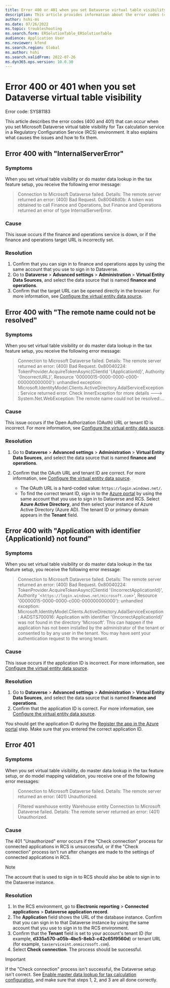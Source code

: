 ```yaml
---
title: Error 400 or 401 when you set Dataverse virtual table visibility
description: This article provides information about the error codes (400 and 401) that can occur when you set Microsoft Dataverse virtual table visibility for Tax calculation service in a Regulatory Configuration Service (RCS) enviromnment.
author: hshi-ms
ms.date: 07/26/2022
ms.topic: troubleshooting
ms.search.form: ERSolutionTable_ERSolutionTable
audience: Application User
ms.reviewer: kfend
ms.search.region: Global
ms.author: hshi
ms.search.validFrom: 2022-07-26
ms.dyn365.ops.version: 10.0.30
---
```


# Error 400 or 401 when you set Dataverse virtual table visibility

Error code: SYS81183

This article describes the error codes (400 and 401) that can occur when you set Microsoft Dataverse virtual table visibility for Tax calculation service in a Regulatory Configuration Service (RCS) environment. It also explains what causes the issues and how to fix them.

## Error 400 with "InternalServerError"

### Symptoms

When you set virtual table visibility or do master data lookup in the tax feature setup, you receive the following error message:

> Connection to Microsoft Dataverse failed. Details: The remote server returned an error: (400) Bad Request. 0x80048d0b: A token was obtained to call Finance and Operations, but Finance and Operations returned an error of type InternalServerError.

### Cause

This issue occurs if the finance and operations service is down, or if the finance and operations target URL is incorrectly set.

### Resolution

1. Confirm that you can sign in to finance and operations apps by using the same account that you use to sign in to Dataverse.
2. Go to **Dataverse** \> **Advanced settings** \> **Administration** \> **Virtual Entity Data Sources**, and select the data source that is named **finance and operations**.
3. Confirm that the target URL can be opened directly in the browser. For more information, see [Configure the virtual entity data source](/dynamics365/fin-ops-core/dev-itpro/power-platform/admin-reference#configure-the-virtual-entity-data-source).

## Error 400 with "The remote name could not be resolved"

### Symptoms

When you set virtual table visibility or do master data lookup in the tax feature setup, you receive the following error message:

> Connection to Microsoft Dataverse failed. Details: The remote server returned an error: (400) Bad Request. 0x80040224: TokenProvider.AcquireTokenAsync(Clientld '\{ApplicationId\}', Authority '{IncorrectURL}', Resource '00000015-0000-0000-c000-000000000000'): unhandled exception: Microsoft.IdentityModel.Clients.ActiveDirectory.AdalServiceException: Service returned error. Check InnerException for more details ---\> System.Net.WebException: The remote name could not be resolved:...

### Cause

This issue occurs if the Open Authorization (OAuth) URL or tenant ID is incorrect. For more information, see [Configure the virtual entity data source](/dynamics365/fin-ops-core/dev-itpro/power-platform/admin-reference#configure-the-virtual-entity-data-source).

### Resolution

1. Go to **Dataverse** \> **Advanced settings** \> **Administration** \> **Virtual Entity Data Sources**, and select the data source that is named **finance and operations**.
2. Confirm that the OAuth URL and tenant ID are correct. For more information, see [Configure the virtual entity data source](/dynamics365/fin-ops-core/dev-itpro/power-platform/admin-reference#configure-the-virtual-entity-data-source).

    - The OAuth URL is a hard-coded value: `https://login.windows.net/`.
    - To find the correct tenant ID, sign in to the [Azure portal](https://portal.azure.com) by using the same account that you use to sign in to Dataverse and RCS. Select **Azure Active Directory**, and then select your instance of Azure Active Directory (Azure AD). The tenant ID or primary domain appears in the **Tenant** field. 

## Error 400 with "Application with identifier {ApplicationId} not found"

### Symptoms

When you set virtual table visibility or do master data lookup in the tax feature setup, you receive the following error message:

> Connection to Microsoft Dataverse failed. Details: The remote server returned an error: (400) Bad
Request. 0x80040224: TokenProvider.AcquireTokenAsync(Clientid '\{IncorrectApplicationId\}', Authority '\<`https://login.windows.net/microsoft.com`\>', Resource '00000015-0000-0000-c000-000000000000'): unhandled exception: Microsoft.IdentityModel.Clients.ActiveDirectory.AdalServiceException: AADSTS700016: Application with identifier '\{IncorrectApplicationId\}' was not found in the directory 'Microsoft'. This can happen if the application has not been installed by the administrator of the tenant or consented to by any user in the tenant. You may have sent your authentication request to the wrong tenant.

### Cause

This issue occurs if the application ID is incorrect. For more information, see [Configure the virtual entity data source](/dynamics365/fin-ops-core/dev-itpro/power-platform/admin-reference#configure-the-virtual-entity-data-source).

### Resolution

1. Go to **Dataverse** \> **Advanced settings** \> **Administration** \> **Virtual Entity Data Sources**, and select the data source that is named **finance and operations**.
2. Confirm that the application ID is correct. For more information, see [Configure the virtual entity data source](/dynamics365/fin-ops-core/dev-itpro/power-platform/admin-reference#configure-the-virtual-entity-data-source).

You should get the application ID during the [Register the app in the Azure portal](/dynamics365/fin-ops-core/dev-itpro/power-platform/admin-reference#grant-app-permissions-in-finance-and-operations-apps) step. Make sure that you entered the correct application ID.

## Error 401

### Symptoms

When you set virtual table visibility, do master data lookup in the tax feature setup, or do model mapping validation, you receive one of the following error messages:

> Connection to Microsoft Dataverse failed. Details: The remote server returned an error: (401) Unauthorized.

> Filtered warehouse entity Warehouse entity Connection to Microsoft Dataverse failed. Details: The remote server returned an error: (401) Unauthorized.

### Cause

The 401 "Unauthorized" error occurs if the "Check connection" process for connected applications in RCS is unsuccessful, or if the "Check connection" process isn't run after changes are made to the settings of connected applications in RCS.

> [!NOTE]
> The account that is used to sign in to RCS should also be able to sign in to the Dataverse instance.

### Resolution

1. In the RCS environment, go to **Electronic reporting** \> **Connected applications** \> **Dataverse application record**.
2. The **Application** field shows the URL of the database instance. Confirm that you can sign in to that Dataverse instance by using the same account that you use to sign in to the RCS environment. 
3. Confirm that the **Tenant** field is set to your account's tenant ID (for example, **d335a570-a05b-4bc5-8eb3-c42c65f9560d**) or tenant URL (for example, `taxserviceint.onmicrosoft.com`).
3. Select **Check connection**. The process should be successful.

> [!IMPORTANT]
> If the "Check connection" process isn't successful, the Dataverse setup isn't correct. See [Enable master data lookup for tax calculation configuration](/dynamics365/finance/localizations/tax-service-set-up-environment-master-data-lookup), and make sure that steps 1, 2, and 3 are all done correctly.
